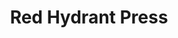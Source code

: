 ---
layout: card
category: [maker, physical]
image: /img/makers/redhydrant.jpg
title: Red Hydrant Press
homepage: https://www.facebook.com/pages/Red-Hydrant-Press/65112423325
---